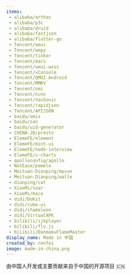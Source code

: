 ```yaml
---
items:
 - alibaba/arthas
 - alibaba/p3c
 - alibaba/druid
 - alibaba/fastjson
 - alibaba/flutter-go
 - Tencent/weui
 - Tencent/wepy
 - Tencent/tinker
 - Tencent/mars
 - Tencent/weui-wxss
 - Tencent/vConsole
 - Tencent/QMUI_Android
 - Tencent/MMKV
 - Tencent/omi
 - Tencent/ncnn
 - Tencent/VasSonic
 - Tencent/rapidjson
 - Tencent/APIJSON
 - baidu/amis
 - baidu/san
 - baidu/uid-generator
 - CHINA-JD/presto
 - ElemeFE/element
 - ElemeFE/mint-ui
 - ElemeFE/node-interview
 - ElemeFE/v-charts
 - apolloconfig/apollo
 - NetEase/pomelo
 - Meituan-Dianping/mpvue
 - Meituan-Dianping/walle
 - dianping/cat
 - XiaoMi/soar
 - XiaoMi/mace
 - didi/DoKit
 - didi/cube-ui
 - didi/chameleon
 - didi/VirtualAPK
 - bilibili/ijkplayer
 - bilibili/flv.js
 - bilibili/DanmakuFlameMaster
display_name: Made in 中国
created_by: renfei
image: made-in-china.png
---
```

由中国人开发或主要贡献来自于中国的开源项目 :cn:

